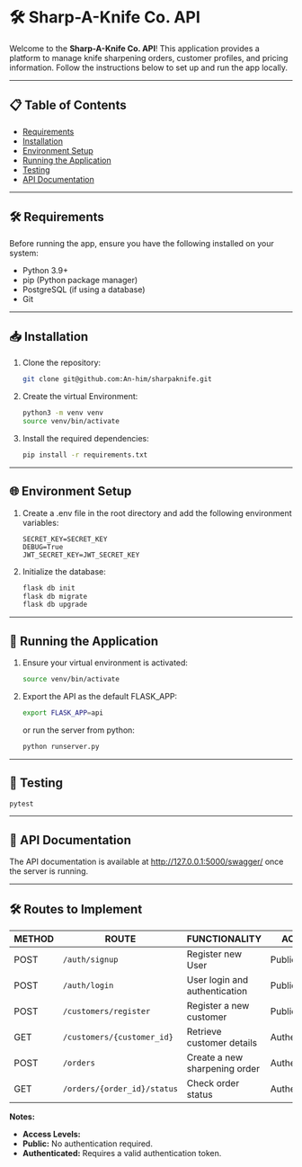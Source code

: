 # 🛠️ Sharp-A-Knife Co. API

Welcome to the **Sharp-A-Knife Co. API**! This application provides a platform to manage knife sharpening orders, customer profiles, and pricing information. Follow the instructions below to set up and run the app locally.

---

## 📋 **Table of Contents**
- [Requirements](#️-requirements)
- [Installation](#-installation)
- [Environment Setup](#-environment-setup)
- [Running the Application](#-running-the-application)
- [Testing](#-testing)
- [API Documentation](#-api-documentation)

---

## 🛠️ **Requirements**
Before running the app, ensure you have the following installed on your system:
- Python 3.9+
- pip (Python package manager)
- PostgreSQL (if using a database)
- Git

---

## 📥 **Installation**

1. Clone the repository:
   ```bash
   git clone git@github.com:An-him/sharpaknife.git
   ```
2. Create the virtual Environment:
   ```bash
   python3 -m venv venv
   source venv/bin/activate
   ```
3. Install the required dependencies:
   ```bash
   pip install -r requirements.txt
   ```

---

## 🌐 **Environment Setup**
1. Create a .env file in the root directory and add the following environment variables:
   ```
   SECRET_KEY=SECRET_KEY
   DEBUG=True
   JWT_SECRET_KEY=JWT_SECRET_KEY
   ```
2. Initialize the database:
   ```bash
   flask db init
   flask db migrate
   flask db upgrade
   ```

---

## 🚀 **Running the Application**
1. Ensure your virtual environment is activated:
   ```bash
   source venv/bin/activate
   ```
2. Export the API as the default FLASK_APP:
   ```bash
   export FLASK_APP=api
   ```
   or run the server from python:
   ```bash
   python runserver.py
   ```

---

## 🧪 **Testing**
   ```bash
   pytest
   ```

---

## 📄 **API Documentation**
The API documentation is available at http://127.0.0.1:5000/swagger/ once the server is running.

---

## 🛠️ **Routes to Implement**

| METHOD | ROUTE                     | FUNCTIONALITY                  | ACCESS         |
|--------|---------------------------|--------------------------------|----------------|
| POST   | `/auth/signup`            | Register new User              | Public         |
| POST   | `/auth/login`             | User login and authentication  | Public         |
| POST   | `/customers/register`     | Register a new customer        | Public         |
| GET    | `/customers/{customer_id}`| Retrieve customer details      | Authenticated  |
| POST   | `/orders`                 | Create a new sharpening order  | Authenticated  |
| GET    | `/orders/{order_id}/status`| Check order status             | Authenticated  |

**Notes:**
- **Access Levels:**
- **Public:** No authentication required.
- **Authenticated:** Requires a valid authentication token.